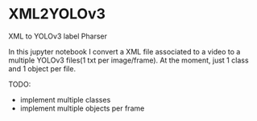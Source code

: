 # XML2YOLOv3
XML to YOLOv3 label Pharser

In this jupyter notebook I convert a XML file associated to a video to a multiple YOLOv3 files(1 txt per image/frame).
At the moment, just 1 class and 1 object per file.

TODO: 
- implement multiple classes
- implement multiple objects per frame

